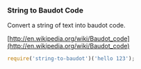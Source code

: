 ### String to Baudot Code

Convert a string of text into baudot code.

[http://en.wikipedia.org/wiki/Baudot_code](http://en.wikipedia.org/wiki/Baudot_code)

```js
require('string-to-baudot')('hello 123');
```
